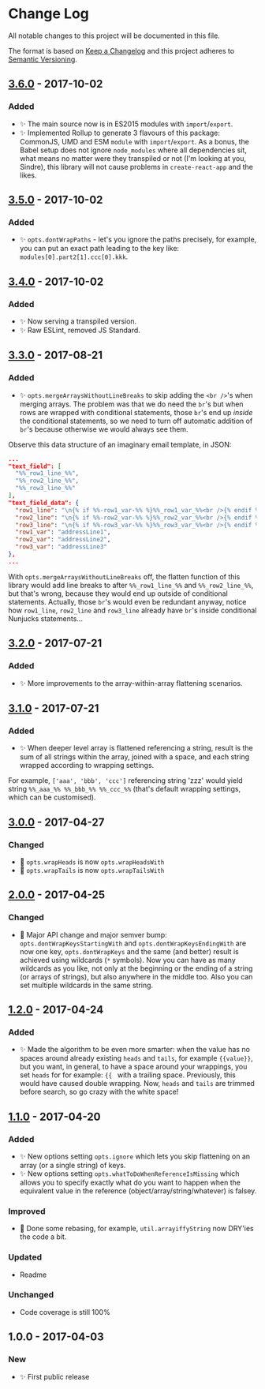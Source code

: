 # Change Log
All notable changes to this project will be documented in this file.

The format is based on [Keep a Changelog](http://keepachangelog.com/)
and this project adheres to [Semantic Versioning](http://semver.org/).

## [3.6.0] - 2017-10-02
### Added
- ✨ The main source now is in ES2015 modules with `import`/`export`.
- ✨ Implemented Rollup to generate 3 flavours of this package: CommonJS, UMD and ESM `module` with `import`/`export`. As a bonus, the Babel setup does not ignore `node_modules` where all dependencies sit, what means no matter were they transpiled or not (I'm looking at you, Sindre), this library will not cause problems in `create-react-app` and the likes.

## [3.5.0] - 2017-10-02
### Added
- ✨ `opts.dontWrapPaths` - let's you ignore the paths precisely, for example, you can put an exact path leading to the key like: `modules[0].part2[1].ccc[0].kkk`.

## [3.4.0] - 2017-10-02
### Added
- ✨ Now serving a transpiled version.
- ✨ Raw ESLint, removed JS Standard.

## [3.3.0] - 2017-08-21
### Added
- ✨ `opts.mergeArraysWithoutLineBreaks` to skip adding the `<br />`'s when merging arrays. The problem was that we do need the `br`'s but when rows are wrapped with conditional statements, those `br`'s end up _inside_ the conditional statements, so we need to turn off automatic addition of `br`'s because otherwise we would always see them.

Observe this data structure of an imaginary email template, in JSON:

```json
...
"text_field": [
  "%%_row1_line_%%",
  "%%_row2_line_%%",
  "%%_row3_line_%%"
],
"text_field_data": {
  "row1_line": "\n{% if %%-row1_var-%% %}%%_row1_var_%%<br />{% endif %}",
  "row2_line": "\n{% if %%-row2_var-%% %}%%_row2_var_%%<br />{% endif %}",
  "row3_line": "\n{% if %%-row3_var-%% %}%%_row3_var_%%<br />{% endif %}",
  "row1_var": "addressLine1",
  "row2_var": "addressLine2",
  "row3_var": "addressLine3"
},
...
```

With `opts.mergeArraysWithoutLineBreaks` off, the flatten function of this library would add line breaks to after `%%_row1_line_%%` and `%%_row2_line_%%`, but that's wrong, because they would end up outside of conditional statements. Actually, those `br`'s would even be redundant anyway, notice how `row1_line`, `row2_line` and `row3_line` already have `br`'s inside conditional Nunjucks statements...

## [3.2.0] - 2017-07-21
### Added
- ✨ More improvements to the array-within-array flattening scenarios.

## [3.1.0] - 2017-07-21
### Added
- ✨ When deeper level array is flattened referencing a string, result is the sum of all strings within the array, joined with a space, and each string wrapped according to wrapping settings.

For example, `['aaa', 'bbb', 'ccc']` referencing string 'zzz' would yield string `%%_aaa_%% %%_bbb_%% %%_ccc_%%` (that's default wrapping settings, which can be customised).

## [3.0.0] - 2017-04-27
### Changed
- 🔧 `opts.wrapHeads` is now `opts.wrapHeadsWith`
- 🔧 `opts.wrapTails` is now `opts.wrapTailsWith`

## [2.0.0] - 2017-04-25
### Changed
- 🔧 Major API change and major semver bump: `opts.dontWrapKeysStartingWith` and `opts.dontWrapKeysEndingWith` are now one key, `opts.dontWrapKeys` and the same (and better) result is achieved using wildcards (`*` symbols). Now you can have as many wildcards as you like, not only at the beginning or the ending of a string (or arrays of strings), but also anywhere in the middle too. Also you can set multiple wildcards in the same string.

## [1.2.0] - 2017-04-24
### Added
- ✨ Made the algorithm to be even more smarter: when the value has no spaces around already existing `heads` and `tails`, for example `{{value}}`, but you want, in general, to have a space around your wrappings, you set `heads` for for example: `{{ ` with a trailing space. Previously, this would have caused double wrapping. Now, `heads` and `tails` are trimmed before search, so go crazy with the white space!

## [1.1.0] - 2017-04-20
### Added
- ✨ New options setting `opts.ignore` which lets you skip flattening on an array (or a single string) of keys.
- ✨ New options setting `opts.whatToDoWhenReferenceIsMissing` which allows you to specify exactly what do you want to happen when the equivalent value in the reference (object/array/string/whatever) is falsey.
### Improved
- 🔧 Done some rebasing, for example, `util.arrayiffyString` now DRY'ies the code a bit.
### Updated
- Readme
### Unchanged
- Code coverage is still 100%

## 1.0.0 - 2017-04-03
### New
- ✨ First public release

[1.1.0]: https://github.com/codsen/object-flatten-referencing/compare/v1.0.1...v1.1.0
[1.2.0]: https://github.com/codsen/object-flatten-referencing/compare/v1.1.0...v1.2.0
[2.0.0]: https://github.com/codsen/object-flatten-referencing/compare/v1.2.0...v2.0.0
[3.0.0]: https://github.com/codsen/object-flatten-referencing/compare/v2.0.0...v3.0.0
[3.1.0]: https://github.com/codsen/object-flatten-referencing/compare/v3.0.0...v3.1.0
[3.2.0]: https://github.com/codsen/object-flatten-referencing/compare/v3.1.0...v3.2.0
[3.3.0]: https://github.com/codsen/object-flatten-referencing/compare/v3.2.0...v3.3.0
[3.4.0]: https://github.com/codsen/object-flatten-referencing/compare/v3.3.1...v3.4.0
[3.5.0]: https://github.com/codsen/object-flatten-referencing/compare/v3.4.0...v3.5.0
[3.6.0]: https://github.com/codsen/object-flatten-referencing/compare/v3.5.0...v3.6.0
